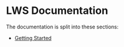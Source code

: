 # LWS Documentation

The documentation is split into these sections:

- [Getting Started](GettingStarted.md)
